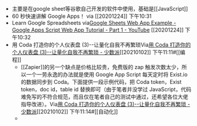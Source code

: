 - 主要是在google sheet等谷歌自己开发的软件中使用，基础是[[JavaScript]]
- 60 秒快速讲解 Google Apps！
via[](https://www.youtube.com/watch?v=RRQvySxaCW0)
[[20201224]] 下午10:31
- Learn Google Spreadsheets
via[Google Sheets Web App Example - Google Apps Script Web App Tutorial - Part 1 - YouTube](https://www.youtube.com/watch?v=RRQvySxaCW0)
[[20201224]] 下午10:32
- 用 Coda 打造你的个人仪表盘 (3)--让量化自我不再繁琐Via[用 Coda 打造你的个人仪表盘 (3)--让量化自我不再繁琐 - 少数派](https://sspai.com/post/56565)[[20210102]] 下午11:11#[[编程]]
    - [[Zapier]]的另一个缺点是价格比较贵，免费版的 zap 触发次数太少，所以一个一劳永逸的办法就是使用 Google App Script 每天定时将 Exist.io 的数据同步到 Coda。下面提供一段示例代码，把 Coda token，Exist token，doc id，table id 替换即可（由于笔者并没学过 JavaScript，代码难免写的不符合规范，而且仅在笔者自己的测试中通过，还希望各位大佬指导改进）。Via[用 Coda 打造你的个人仪表盘 (3)--让量化自我不再繁琐 - 少数派](https://sspai.com/post/56565)[[20210102]] 下午11:14#[[自动化]]
    - 
